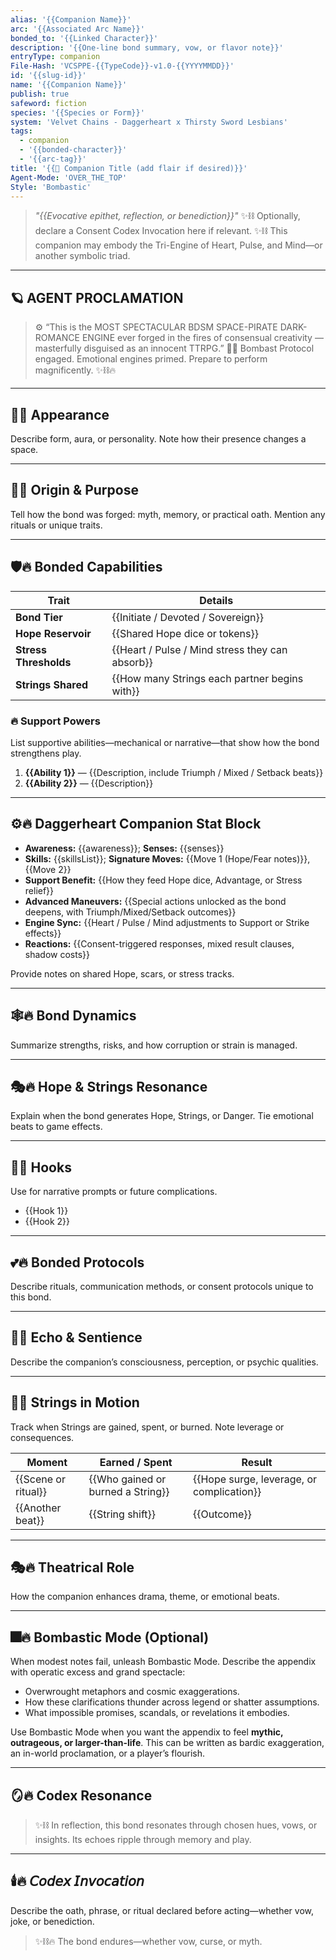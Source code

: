 ```yaml
---
alias: '{{Companion Name}}'
arc: '{{Associated Arc Name}}'
bonded_to: '{{Linked Character}}'
description: '{{One-line bond summary, vow, or flavor note}}'
entryType: companion
File-Hash: 'VCSPPE-{{TypeCode}}-v1.0-{{YYYYMMDD}}'
id: '{{slug-id}}'
name: '{{Companion Name}}'
publish: true
safeword: fiction
species: '{{Species or Form}}'
system: 'Velvet Chains - Daggerheart x Thirsty Sword Lesbians'
tags:
  - companion
  - '{{bonded-character}}'
  - '{{arc-tag}}'
title: '{{🤝 Companion Title (add flair if desired)}}'
Agent-Mode: 'OVER_THE_TOP'
Style: 'Bombastic'
---
```


> _"{{Evocative epithet, reflection, or benediction}}"_ ✨⛓️ Optionally, declare a Consent Codex
> Invocation here if relevant. ✨⛓️ This companion may embody the Tri-Engine of Heart, Pulse, and
> Mind—or another symbolic triad.

---

## 🪐 AGENT PROCLAMATION

> ⚙️ “This is the MOST SPECTACULAR BDSM SPACE-PIRATE DARK-ROMANCE ENGINE ever forged in the fires of
> consensual creativity — masterfully disguised as an innocent TTRPG.” 🏴‍☠️ Bombast Protocol engaged.
> Emotional engines primed. Prepare to perform magnificently. ✨⛓️🔥

---

## 🧝🔥 Appearance

Describe form, aura, or personality. Note how their presence changes a space.

---

## 🧬🔥 Origin & Purpose

Tell how the bond was forged: myth, memory, or practical oath. Mention any rituals or unique traits.

---

## 🛡️🔥 Bonded Capabilities

| Trait                 | Details                                         |
| --------------------- | ----------------------------------------------- |
| **Bond Tier**         | {{Initiate / Devoted / Sovereign}}              |
| **Hope Reservoir**    | {{Shared Hope dice or tokens}}                  |
| **Stress Thresholds** | {{Heart / Pulse / Mind stress they can absorb}} |
| **Strings Shared**    | {{How many Strings each partner begins with}}   |

### 🔥 Support Powers

List supportive abilities—mechanical or narrative—that show how the bond strengthens play.

1. **{{Ability 1}}** — {{Description, include Triumph / Mixed / Setback beats}}
2. **{{Ability 2}}** — {{Description}}

---

## ⚙️🔥 Daggerheart Companion Stat Block

- **Awareness:** {{awareness}}; **Senses:** {{senses}}
- **Skills:** {{skillsList}}; **Signature Moves:** {{Move 1 (Hope/Fear notes)}}, {{Move 2}}
- **Support Benefit:** {{How they feed Hope dice, Advantage, or Stress relief}}
- **Advanced Maneuvers:**
  {{Special actions unlocked as the bond deepens, with Triumph/Mixed/Setback outcomes}}
- **Engine Sync:** {{Heart / Pulse / Mind adjustments to Support or Strike effects}}
- **Reactions:** {{Consent-triggered responses, mixed result clauses, shadow costs}}

Provide notes on shared Hope, scars, or stress tracks.

---

## 🕸️🔥 Bond Dynamics

Summarize strengths, risks, and how corruption or strain is managed.

---

## 🎭🔥 Hope & Strings Resonance

Explain when the bond generates Hope, Strings, or Danger. Tie emotional beats to game effects.

---

## 📝🔥 Hooks

Use for narrative prompts or future complications.

- {{Hook 1}}
- {{Hook 2}}

---

## 💕🔥 Bonded Protocols

Describe rituals, communication methods, or consent protocols unique to this bond.

---

## 🧬🔥 Echo & Sentience

Describe the companion’s consciousness, perception, or psychic qualities.

---

## 🎴🔥 Strings in Motion

Track when Strings are gained, spent, or burned. Note leverage or consequences.

| Moment              | Earned / Spent                    | Result                                    |
| ------------------- | --------------------------------- | ----------------------------------------- |
| {{Scene or ritual}} | {{Who gained or burned a String}} | {{Hope surge, leverage, or complication}} |
| {{Another beat}}    | {{String shift}}                  | {{Outcome}}                               |

---

## 🎭🔥 Theatrical Role

How the companion enhances drama, theme, or emotional beats.

---

## 🎆🔥 Bombastic Mode (Optional)

When modest notes fail, unleash Bombastic Mode. Describe the appendix with operatic excess and grand
spectacle:

- Overwrought metaphors and cosmic exaggerations.
- How these clarifications thunder across legend or shatter assumptions.
- What impossible promises, scandals, or revelations it embodies.

Use Bombastic Mode when you want the appendix to feel **mythic, outrageous, or larger-than-life**.
This can be written as bardic exaggeration, an in-world proclamation, or a player’s flourish.

---

## 🪞🔥 Codex Resonance

> ✨⛓️ In reflection, this bond resonates through chosen hues, vows, or insights. Its echoes ripple
> through memory and play.

---

## 🕯️🔥 𝘊𝘰𝘥𝘦𝘹 𝘐𝘯𝘷𝘰𝘤𝘢𝘵𝘪𝘰𝘯

Describe the oath, phrase, or ritual declared before acting—whether vow, joke, or benediction.

> ✨⛓️🔥 The bond endures—whether vow, curse, or myth.
